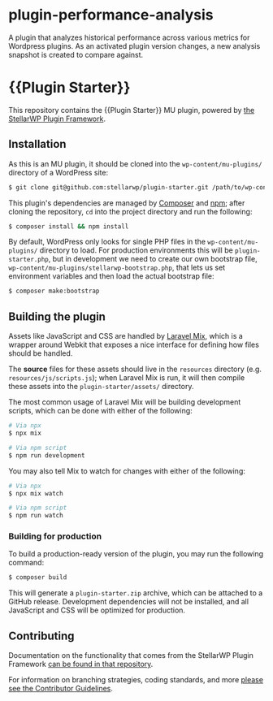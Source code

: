 # plugin-performance-analysis
A plugin that analyzes historical performance across various metrics for Wordpress plugins. As an activated plugin version changes, a new analysis snapshot is created to compare against.
# {{Plugin Starter}}

This repository contains the {{Plugin Starter}} MU plugin, powered by [the StellarWP Plugin Framework](https://github.com/stellarwp/plugin-framework).

## Installation

As this is an MU plugin, it should be cloned into the `wp-content/mu-plugins/` directory of a WordPress site:

```sh
$ git clone git@github.com:stellarwp/plugin-starter.git /path/to/wp-content/mu-plugins/plugin-starter
```

This plugin's dependencies are managed by [Composer](https://getcomposer.org) and [npm](https://nodejs.org); after cloning the repository, `cd` into the project directory and run the following:

```sh
$ composer install && npm install
```

By default, WordPress only looks for single PHP files in the `wp-content/mu-plugins/` directory to load. For production environments this will be `plugin-starter.php`, but in development we need to create our own bootstrap file, `wp-content/mu-plugins/stellarwp-bootstrap.php`, that lets us set environment variables and then load the actual bootstrap file:

```sh
$ composer make:bootstrap
```

## Building the plugin

Assets like JavaScript and CSS are handled by [Laravel Mix](https://laravel-mix.com), which is a wrapper around Webkit that exposes a nice interface for defining how files should be handled.

The **source** files for these assets should live in the `resources` directory (e.g. `resources/js/scripts.js`); when Laravel Mix is run, it will then compile these assets into the `plugin-starter/assets/` directory.

The most common usage of Laravel Mix will be building development scripts, which can be done with either of the following:

```sh
# Via npx
$ npx mix

# Via npm script
$ npm run development
```

You may also tell Mix to watch for changes with either of the following:

```sh
# Via npx
$ npx mix watch

# Via npm script
$ npm run watch
```

### Building for production

To build a production-ready version of the plugin, you may run the following command:

```sh
$ composer build
```

This will generate a `plugin-starter.zip` archive, which can be attached to a GitHub release. Development dependencies will not be installed, and all JavaScript and CSS will be optimized for production.

## Contributing

Documentation on the functionality that comes from the StellarWP Plugin Framework [can be found in that repository](https://github.com/stellarwp/plugin-framework).

For information on branching strategies, coding standards, and more [please see the Contributor Guidelines](.github/CONTRIBUTING.md).

